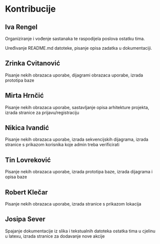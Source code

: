 # Kontribucije
## Iva Rengel 
Organiziranje i vođenje sastanaka te raspodijela poslova ostatku tima.

Uređivanje README.md datoteke, pisanje opisa zadatka u dokumentaciji.

## Zrinka Cvitanović
Pisanje nekih obrazaca uporabe, dijagrami obrazaca uporabe, izrada prototipa baze

## Mirta Hrnčić
Pisanje nekih obrazaca uporabe, sastavljanje opisa arhitekture projekta, izrada stranice za prijavu/registraciju

## Nikica Ivandić
Pisanje nekih obrazaca uporabe, izrada sekvencijskih dijagrama, izrada stranice s prikazom korisnika koje admin treba verificirati

## Tin Lovreković
Pisanje nekih obrazaca uporabe, izrada prototipa baze, izrada dijagrama i opisa baze

## Robert Klečar
Pisanje nekih obrazaca uporabe, izrada stranice s prikazom lokacija

## Josipa Sever
Spajanje dokumentacije iz slika i tekstualnih datoteka ostatka tima u cjelinu u latexu, izrada stranice za dodavanje nove akcije